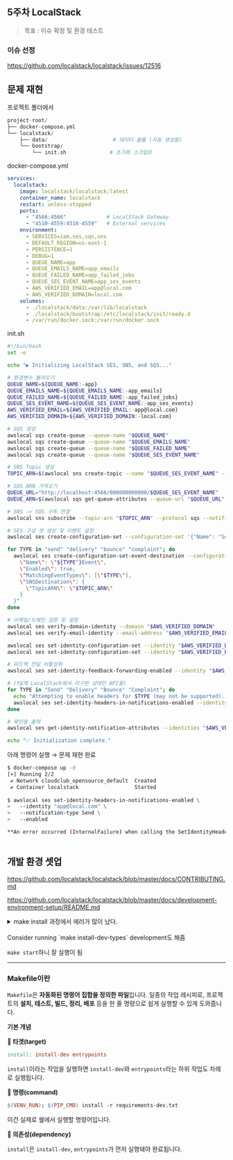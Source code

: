 ## 5주차 LocalStack

> 목표 : 이슈 확정 및 환경 테스트

### 이슈 선정

https://github.com/localstack/localstack/issues/12516


## 문제 재현

프로젝트 폴더에서

```python
project-root/
├── docker-compose.yml
└── localstack/
    ├── data/                     # 데이터 볼륨 (자동 생성됨)
    └── bootstrap/
        └── init.sh              # 초기화 스크립트
```

docker-compose.yml

```yaml
services:
  localstack:
    image: localstack/localstack:latest
    container_name: localstack
    restart: unless-stopped
    ports:
      - "4566:4566"             # LocalStack Gateway
      - "4510-4559:4510-4559"   # External services
    environment:
      - SERVICES=iam,ses,sqs,sns
      - DEFAULT_REGION=us-east-1
      - PERSISTENCE=1
      - DEBUG=1
      - QUEUE_NAME=app
      - QUEUE_EMAILS_NAME=app_emails
      - QUEUE_FAILED_NAME=app_failed_jobs
      - QUEUE_SES_EVENT_NAME=app_ses_events
      - AWS_VERIFIED_EMAIL=app@local.com
      - AWS_VERIFIED_DOMAIN=local.com
    volumes:
      - ./localstack/data:/var/lib/localstack
      - ./localstack/bootstrap:/etc/localstack/init/ready.d
      - /var/run/docker.sock:/var/run/docker.sock

```

init.sh

```bash
#!/bin/bash
set -e

echo "▶ Initializing LocalStack SES, SNS, and SQS..."

# 환경변수 불러오기
QUEUE_NAME=${QUEUE_NAME:-app}
QUEUE_EMAILS_NAME=${QUEUE_EMAILS_NAME:-app_emails}
QUEUE_FAILED_NAME=${QUEUE_FAILED_NAME:-app_failed_jobs}
QUEUE_SES_EVENT_NAME=${QUEUE_SES_EVENT_NAME:-app_ses_events}
AWS_VERIFIED_EMAIL=${AWS_VERIFIED_EMAIL:-app@local.com}
AWS_VERIFIED_DOMAIN=${AWS_VERIFIED_DOMAIN:-local.com}

# SQS 생성
awslocal sqs create-queue --queue-name "$QUEUE_NAME"
awslocal sqs create-queue --queue-name "$QUEUE_EMAILS_NAME"
awslocal sqs create-queue --queue-name "$QUEUE_FAILED_NAME"
awslocal sqs create-queue --queue-name "$QUEUE_SES_EVENT_NAME"

# SNS Topic 생성
TOPIC_ARN=$(awslocal sns create-topic --name "$QUEUE_SES_EVENT_NAME" --query 'TopicArn' --output text)

# SQS ARN 가져오기
QUEUE_URL="http://localhost:4566/000000000000/$QUEUE_SES_EVENT_NAME"
QUEUE_ARN=$(awslocal sqs get-queue-attributes --queue-url "$QUEUE_URL" --attribute-name QueueArn --query "Attributes.QueueArn" --output text)

# SNS -> SQS 구독 연결
awslocal sns subscribe --topic-arn "$TOPIC_ARN" --protocol sqs --notification-endpoint "$QUEUE_ARN"

# SES 구성 셋 생성 및 이벤트 설정
awslocal ses create-configuration-set --configuration-set '{"Name": "SesConfigSet"}'

for TYPE in "send" "delivery" "bounce" "complaint"; do
  awslocal ses create-configuration-set-event-destination --configuration-set-name "SesConfigSet" --event-destination "{
    \"Name\": \"${TYPE^}Event\",
    \"Enabled\": true,
    \"MatchingEventTypes\": [\"$TYPE\"],
    \"SNSDestination\": {
      \"TopicARN\": \"$TOPIC_ARN\"
    }
  }"
done

# 이메일/도메인 검증 및 설정
awslocal ses verify-domain-identity --domain "$AWS_VERIFIED_DOMAIN"
awslocal ses verify-email-identity --email-address "$AWS_VERIFIED_EMAIL"

awslocal ses set-identity-configuration-set --identity "$AWS_VERIFIED_DOMAIN" --configuration-set-name "SesConfigSet"
awslocal ses set-identity-configuration-set --identity "$AWS_VERIFIED_EMAIL" --configuration-set-name "SesConfigSet"

# 피드백 전달 비활성화
awslocal ses set-identity-feedback-forwarding-enabled --identity "$AWS_VERIFIED_EMAIL" --no-forwarding-enabled

# (❗실제 LocalStack에서 미구현 상태인 API들)
for TYPE in "Send" "Delivery" "Bounce" "Complaint"; do
  echo "Attempting to enable headers for $TYPE (may not be supported)..."
  awslocal ses set-identity-headers-in-notifications-enabled --identity "$AWS_VERIFIED_EMAIL" --notification-type "$TYPE" --enabled || true
done

# 확인용 출력
awslocal ses get-identity-notification-attributes --identities "$AWS_VERIFIED_EMAIL"

echo "✅ Initialization complete."

```

아래 명령어 실행 → 문제 재현 완료

```bash
$ docker-compose up -d
[+] Running 2/2
 ✔ Network cloudclub_opensource_default  Created                                                                                                                        0.1s 
 ✔ Container localstack                  Started   
 
$ awslocal ses set-identity-headers-in-notifications-enabled \
>   --identity "app@local.com" \
>   --notification-type Send \
>   --enabled

**An error occurred (InternalFailure) when calling the SetIdentityHeadersInNotificationsEnabled operation: The set_identity_headers_in_notifications_enabled action has not been implemented**
 
```


## 개발 환경 셋업

https://github.com/localstack/localstack/blob/master/docs/CONTRIBUTING.md

https://github.com/localstack/localstack/blob/master/docs/development-environment-setup/README.md

<details>
<summary> make install 과정에서 에러가 많이 났다.</summary>

- venv 설정 → source .venv/bin/activate → 종료할 경우 deactivate (WSL 환경)
- python 버전이 낮아서 에러가 나기도 했음 → `.python-version`에 명시된 걸로 변경 + nodejs도 마찬가지
    - 가상 환경 생성 시점의 Python 버전을 기준으로 가상 환경이 만들어지기 때문에, 새로운 파이썬 버전을 사용할 경우 새로 가상 환경을 만들어줘야 함
- WSL 환경 내 로컬 디렉토리 이용

    ```bash
    subprocess.TimeoutExpired: Command '['git', '--git-dir', '/[파일경로].git', 'status', '--porcelain', '--untracked-files=no']' timed out after 40 seconds
    ```

    - `setuptools_scm`은 소스 트리 상태를 보고 버전을 자동으로 추출하는데, 이 과정에서 `git status` 명령을 호출 → 근데 WSL에서 windows 경로를 마운트해서 사용하게 되면 git 명령이 오래걸림
    - WSL 리눅스 홈 디렉터리로 Localstack 프로젝트 복사

        ```bash
        cp -r [파일경로]
        cd ~/localstack
        make install
        ```

- 시스템 내부에서 관리되는 라이브러리의 경우 가상 환경 내부로 끌어오지 못하는 에러가 있었음
- 가상 환경을 나갔다가 다시 들어와도 설치해놓은 패키지들은 영구적으로 유지가 됨 (삭제하지 않는 이상 by `rm -rf .venv`)
- `ls -al .venv/bin` : 가상 환경에 설치된 실행 가능한 파일들 목록 보여줌

</details>
<br>
Consider running `make install-dev-types` development도 해줌

<br>

`make start`하니 잘 실행이 됨

---

### Makefile이란

`Makefile`은 **자동화된 명령어 집합을 정의한 파일**입니다. 일종의 작업 레시피로, 프로젝트의 **설치, 테스트, 빌드, 정리, 배포** 등을 한 줄 명령으로 쉽게 실행할 수 있게 도와줍니다.

**기본 개념**

**📌 타겟(target)**

```makefile
install: install-dev entrypoints
```

`install`이라는 작업을 실행하면 `install-dev`와 `entrypoints`라는 하위 작업도 차례로 실행됩니다.

**📌 명령(command)**

```makefile
$(VENV_RUN); $(PIP_CMD) install -r requirements-dev.txt
```

이건 실제로 쉘에서 실행할 명령어입니다.

**📌 의존성(dependency)**

`install`은 `install-dev`, `entrypoints`가 먼저 실행돼야 완료됩니다.
